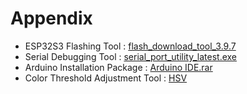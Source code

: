 # Appendix

* ESP32S3 Flashing Tool : [flash_download_tool_3.9.7](https://drive.google.com/drive/folders/1x0swwhEbnVgbO_zCkAhg2HGFB1_UTui1?usp=sharing)
* Serial Debugging Tool : [serial_port_utility_latest.exe](https://drive.google.com/drive/folders/1slpWC9ZBTqSDjYkTvF46Iwl1qzbfZIj-?usp=sharing)
* Arduino Installation Package : [Arduino IDE.rar](https://www.arduino.cc/en/software)
* Color Threshold Adjustment Tool : [HSV]()